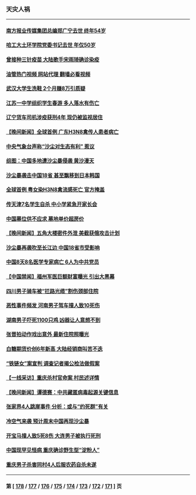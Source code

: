 ### 天灾人祸
---
#### [南方报业传媒集团总编郑广宁去世 终年54岁](../../pages/ncid280/n13974639.md?04171645) 
#### [哈工大土环学院党委书记去世 年仅50岁](../../pages/ncid280/n13973878.md?04171645) 
#### [曾接种三针疫苗 大陆歌手宋雨琦确诊染疫](../../pages/ncid280/n13973539.md?04171645) 
#### [油管热门视频 网站代理 翻墙必看视频](http://138.2.39.72:81/youtube.html?epic-marker?04171645)
#### [武汉大学生洗鞋 2个月赚8万引质疑](../../pages/ncid280/n13973648.md?04171645) 
#### [江苏一中学组织学生春游 多人落水有伤亡](../../pages/ncid280/n13973551.md?04171645) 
#### [辽宁货车司机涉疫获刑4年 现仍被监视居住](../../pages/ncid280/n13972341.md?04171645) 
#### [【晚间新闻】全球首例 广东H3N8禽传人患者病亡](../../pages/ncid280/n13971910.md?04171645) 
#### [中央气象台声称“沙尘对生态有利” 惹议](../../pages/ncid280/n13971520.md?04171645) 
#### [组图：中国多地遭沙尘暴侵袭 黄沙漫天](../../pages/ncid280/n13971146.md?04171645) 
#### [沙尘暴袭击中国18省 甚至飘移到日本韩国](../../pages/ncid280/n13971270.md?04171645) 
#### [全球首例 粤女染H3N8禽流感死亡 官方掩盖](../../pages/ncid280/n13970852.md?04171645) 
#### [传天津7名学生自杀 中小学紧急开家长会](../../pages/ncid280/n13970911.md?04171645) 
#### [中国墓位供不应求 墓地单价超房价](../../pages/ncid280/n13969889.md?04171645) 
#### [【晚间新闻】五角大楼密件外泄 美截获俄攻击计划](../../pages/ncid280/n13970351.md?04171645) 
#### [沙尘暴再袭吹至长江边 中国18省市受影响](../../pages/ncid280/n13970109.md?04171645) 
#### [中国8天8名医学专家病亡 6人为中共党员](../../pages/ncid280/n13970005.md?04171645) 
#### [【中国禁闻】福州军医巨额财富曝光 引出大黑幕](../../pages/ncid280/n13969636.md?04171645) 
#### [四川男子骑车被“拦路光缆”割伤颈部住院](../../pages/ncid280/n13969319.md?04171645) 
#### [恶性事件频发 河南男子驾车撞人致10死伤](../../pages/ncid280/n13969281.md?04171645) 
#### [湖南男子吓死1100只鸡 凶器让人意想不到](../../pages/ncid280/n13969165.md?04171645) 
#### [张晋拍动作戏出意外 最新住院照曝光](../../pages/ncid280/n13969104.md?04171645) 
#### [白糖期货价创6年新高 大陆经销商叫苦不迭](../../pages/ncid280/n13968530.md?04171645) 
#### [“铁链女”案宣判 调查记者揭公检法做假案](../../pages/ncid280/n13968268.md?04171645) 
#### [【一线采访】重庆杀村官命案 村民述详情](../../pages/ncid280/n13968295.md?04171645) 
#### [【晚间新闻】谭德赛：中共藏匿病毒起源关键信息](../../pages/ncid280/n13968013.md?04171645) 
#### [张家界4人跳崖事件 分析：或与“约死群”有关](../../pages/ncid280/n13967610.md?04171645) 
#### [冷空气来袭 预计周末中国再现沙尘暴](../../pages/ncid280/n13967395.md?04171645) 
#### [开宝马撞人致5死8伤 大连男子被执行死刑](../../pages/ncid280/n13967387.md?04171645) 
#### [中国现罕见怪病 重庆确诊野生型“淀粉人”](../../pages/ncid280/n13967356.md?04171645) 
#### [重庆男子杀害同村4人后服农药自杀未遂](../../pages/ncid280/n13967090.md?04171645) 

---
#### 第 [ [178](./178.md?04171645) / [177](./177.md?04171645) / [176](./176.md?04171645) / [175](./175.md?04171645) / [174](./174.md?04171645) / [173](./173.md?04171645) / [172](./172.md?04171645) / [171](./171.md?04171645) ] 页
